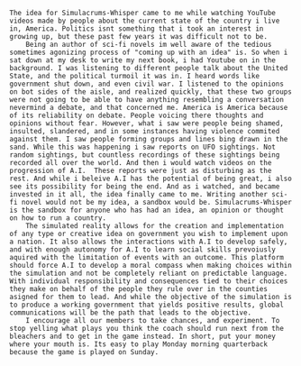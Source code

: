 	The idea for Simulacrums-Whisper came to me while watching YouTube videos made by people about the current state of the country i live in, America. Politics isnt something that i took an interest in growing up, but these past few years it was difficult not to be.
		Being an author of sci-fi novels im well aware of the tedious sometimes agonizing process of "coming up with an idea" is. So when i sat down at my desk to write my next book, i had Youtube on in the background. I was listening to different people talk about the United State, and the political turmoil it was in. I heard words like government shut down, and even civil war. I listened to the opinions on bot sides of the aisle, and realized quickly, that these two groups were not going to be able to have anything resembling a conversation nevermind a debate, and that concerned me. America is America because of its reliability on debate. People voicing there thoughts and opinions without fear. However, what i saw were people being shamed, insulted, slandered, and in some instances having violence commited against them. I saw people forming groups and lines bing drawn in the sand. While this was happening i saw reports on UFO sightings. Not random sightings, but countless recordings of these sightings being recorded all over the world. And then i would watch videos on the progression of A.I.  These reports were just as disturbing as the rest. And while i beleive A.I has the potential of being great, i also see its possibility for being the end. And as i watched, and became invested in it all, the idea finally came to me. Writing another sci-fi novel would not be my idea, a sandbox would be. Simulacrums-Whisper is the sandbox for anyone who has had an idea, an opinion or thought on how to run a country.
		The simulated reality allows for the creation and implementation of any type or creative idea on government you wish to implement upon a nation. It also allows the interactions with A.I to develop safely, and with enough autonomy for A.I to learn social skills prevoiusly aquired with the limitation of events with an outcome. This platform should force A.I to develop a moral compass when making choices within the simulation and not be completely reliant on predictable language. With individual responsibility and consequences tied to their choices they make on behalf of the people they rule over in the counties asigned for them to lead. And while the objective of the simulation is to produce a working government that yields positive results, global communications will be the path that leads to the objective. 
		I encourage all our members to take chances, and experiment. To stop yelling what plays you think the coach should run next from the bleachers and to get in the game instead. In short, put your money where your mouth is. Its easy to play Monday morning quarterback because the game is played on Sunday.
